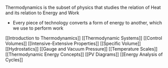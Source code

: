 Thermodynamics is the subset of physics that studies the relation of Heat and its relation to Energy and Work
- Every piece of technology converts a form of energy to another, which we use to perform work

[[Introduction to Thermodynamics]]
[[Thermodynamic Systems]]
[[Control Volumes]]
[[Intensive-Extensive Properties]]
[[Specific Volume]]
[[Hydrostatics]]
[[Gauge and Vacuum Pressure]]
[[Temperature Scales]]
[[Thermodynamic Energy Concepts]]
[[PV Diagrams]]
[[Energy Analysis of Cycles]]
